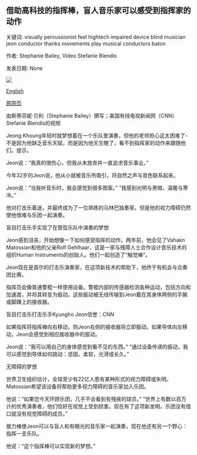 ## 借助高科技的指挥棒，盲人音乐家可以感受到指挥家的动作

关键词: visually percussionist feel hightech impaired device blind musician jeon conductor thanks movements play musical conductors baton

作者: Stephanie Bailey, Video Stefanie Blendis

发表日期: None

![](https://cdn.cnn.com/cnnnext/dam/assets/200714162909-kyungho-jeon-5-super-tease.jpg)

[English](A%20blind%20musician%20can%20feel%20a%20conductor%27s%20movements%2C%20thanks%20to%20a%20high-tech%20baton.md)

[原网页](https://edition.cnn.com/style/article/kyungho-jeon-haptic-baton-spc-intl/index.html)

由斯蒂芬妮·贝利（Stephanie Bailey）撰写；美国有线电视新闻网（CNN）Stefanie Blendis的视频

Jeong Khoung年轻时就梦想着在一个乐队里演奏，但他的老师担心这太困难了-不是因为他缺乏音乐天赋，而是因为他天生瞎了，看不到指挥家的动作来跟随他们。提示。

Jeon说：“我真的很伤心，但我从未放弃并一直追求音乐事业。”

今年32岁的Jeon说，他从小就被音乐所吸引，将自然之声与音色联系起来。

Jeon说：“当我听音乐时，我会感觉到很多图案。” “我感到光明与黑暗，温暖与寒冷。”

他对打击乐着迷，并最终成为了一位熟练的马林巴独奏家。但是他的视力障碍仍然使他很难与乐团一起演奏。

盲目打击乐手实现了在管弦乐队中演奏的梦想

Jeon感到沮丧，开始想像一下如何感受指挥的动作。两年前，他会见了Vahakn Matossian和他的父亲Rolf Gehlhaar，这是一家与残障人士合作设计音乐技术的组织Human Instruments的创始人。他们一起创造了“触觉棒”。

Jeon现在是首尔的打击乐演奏家，在这项新技术的帮助下，他终于有机会与合奏团比赛。

指挥员会像普通警棍一样使用设备。警棍内部的传感器检测各种运动，包括方向和加速度，并将其转变为振动。这些振动被无线传输到Jeon戴在其身体两侧的手腕或脚踝上的接收器。

盲目打击乐打击乐手Kyungho Jeon信誉：CNN

如果指挥将指挥棒向右移动，则Jeon右侧的接收器将立即振动。如果导体向左移动，Jeon会感觉到相应接收器中的振动。

Jeon说：“我可以用自己的身体感觉到看不见的东西。” “通过设备传递的振动，我可以感觉到导体如何跳动：坚固，柔软，光滑或长久。”

无障碍的梦想

世界卫生组织估计，全球至少有22亿人患有某种形式的视力障碍或失明。 Matossian希望该设备将帮助更多视力障碍的音乐家加入乐团。

他说：“如果您今天环顾乐团，几乎不会看到有残疾的球员。” “世界上有数以百万计的优秀演奏者，他们恰好在视觉上受到损害。现在有了这项新发明，乐团没有借口就没有视觉障碍的成员。”

接力棒使Jeon可以与盲人和有眼光的音乐家一起演奏，现在他还有另一个野心：指挥一支乐队。

他说：“这个指挥棒可以实现新的梦想。”